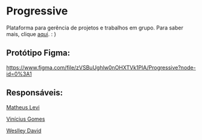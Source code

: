 # Progressive
Plataforma para gerência de projetos e trabalhos em grupo. Para saber mais, clique [aqui](https://progressivebot.netlify.app). : )

## Protótipo Figma:
https://www.figma.com/file/zVSBuUghlw0nOHXTVk1PlA/Progressive?node-id=0%3A1

## Responsáveis:

[Matheus Levi](https://github.com/MathLevi20)

[Vinícius Gomes](https://github.com/vinicius849)

[Weslley David](https://github.com/Weslley-David)
